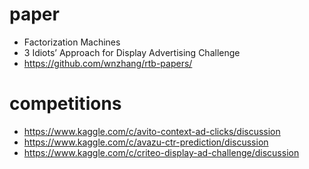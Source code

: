 # paper

- Factorization Machines
- 3 Idiots’ Approach for Display Advertising Challenge
- https://github.com/wnzhang/rtb-papers/

# competitions

- https://www.kaggle.com/c/avito-context-ad-clicks/discussion
- https://www.kaggle.com/c/avazu-ctr-prediction/discussion
- https://www.kaggle.com/c/criteo-display-ad-challenge/discussion

